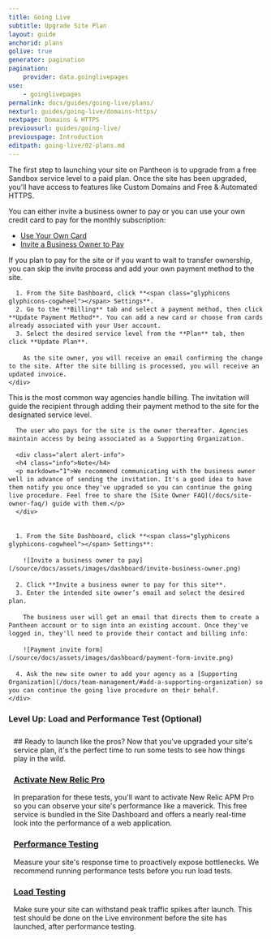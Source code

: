 ```yaml
---
title: Going Live
subtitle: Upgrade Site Plan
layout: guide
anchorid: plans
golive: true
generator: pagination
pagination:
    provider: data.goinglivepages
use:
    - goinglivepages
permalink: docs/guides/going-live/plans/
nexturl: guides/going-live/domains-https/
nextpage: Domains & HTTPS
previousurl: guides/going-live/
previouspage: Introduction
editpath: going-live/02-plans.md
---
```

The first step to launching your site on Pantheon is to upgrade from a free Sandbox service level to a paid plan. Once the site has been upgraded, you'll have access to features like Custom Domains and Free & Automated HTTPS.

You can either invite a business owner to pay or you can use your own credit card to pay for the monthly subscription:

<!-- Nav tabs -->
<ul class="nav nav-tabs" role="tablist">
  <li class="active" role="presentation"><a href="#selfpay" aria-controls="selfpay" role="tab" data-toggle="tab">Use Your Own Card</a></li>
  <li role="presentation"><a href="#invite" aria-controls="invite" role="tab" data-toggle="tab">Invite a Business Owner to Pay</a></li>
</ul>

<!-- Tab panes -->
<div class="tab-content">
  <div role="tabpanel" class="tab-pane active" id="selfpay">
    <div markdown="1">
      If you plan to pay for the site or if you want to wait to transfer ownership, you can skip the invite process and add your own payment method to the site.

      1. From the Site Dashboard, click **<span class="glyphicons glyphicons-cogwheel"></span> Settings**.
      2. Go to the **Billing** tab and select a payment method, then click **Update Payment Method**. You can add a new card or choose from cards already associated with your User account.
      3. Select the desired service level from the **Plan** tab, then click **Update Plan**.

        As the site owner, you will receive an email confirming the change to the site. After the site billing is processed, you will receive an updated invoice.
    </div>
  </div>
  <div role="tabpanel" class="tab-pane" id="invite">
    <div markdown="1">
      This is the most common way agencies handle billing. The invitation will guide the recipient through adding their payment method to the site for the designated service level.

      The user who pays for the site is the owner thereafter. Agencies maintain access by being associated as a Supporting Organization.  

      <div class="alert alert-info">
      <h4 class="info">Note</h4>
      <p markdown="1">We recommend communicating with the business owner well in advance of sending the invitation. It's a good idea to have them notify you once they've upgraded so you can continue the going live procedure. Feel free to share the [Site Owner FAQ](/docs/site-owner-faq/) guide with them.</p>
      </div>


      1. From the Site Dashboard, click **<span class="glyphicons glyphicons-cogwheel"></span> Settings**:

        ![Invite a business owner to pay](/source/docs/assets/images/dashboard/invite-business-owner.png)

      2. Click **Invite a business owner to pay for this site**.
      3. Enter the intended site owner’s email and select the desired plan.

        The business user will get an email that directs them to create a Pantheon account or to sign into an existing account. Once they've logged in, they'll need to provide their contact and billing info:

        ![Payment invite form](/source/docs/assets/images/dashboard/payment-form-invite.png)

      4. Ask the new site owner to add your agency as a [Supporting Organization](/docs/team-management/#add-a-supporting-organization) so you can continue the going live procedure on their behalf.
    </div>
  </div>
</div>

<div class="panel panel-video panel-guide" id="accordion">
  <div class="panel-heading panel-video-heading">
    <a class="accordion-toggle panel-video-title collapsed" data-toggle="collapse" data-parent="#accordion" data-proofer-ignore data-target="#host-specific1"><h3 class="panel-title panel-video-title" style="cursor:pointer;"><i class="fa fa-graduation-cap" style="line-height:.9"></i> Level Up: Load and Performance Test (Optional)</h3></a>
  </div>
  <div id="host-specific1" class="collapse" style="padding:10px;">
    <div markdown="1">
## Ready to launch like the pros?
Now that you've upgraded your site's service plan, it's the perfect time to run some tests to see how things play in the wild.

### [Activate New Relic Pro](/docs/new-relic/#activate-new-relic-apm-pro)
In preparation for these tests, you'll want to activate New Relic APM Pro so you can observe your site's performance like a maverick. This free service is bundled in the Site Dashboard and offers a nearly real-time look into the performance of a web application.

### [Performance Testing](/docs/load-and-performance-testing/#performance-testing)
Measure your site's response time to proactively expose bottlenecks. We recommend running performance tests before you run load tests.

### [Load Testing](/docs/load-and-performance-testing/#load-testing)
Make sure your site can withstand peak traffic spikes after launch. This test should be done on the Live environment before the site has launched, after performance testing.
    </div>
  </div>
</div>
